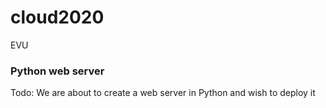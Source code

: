 # cloud2020
EVU

### Python web server

Todo: We are about to create a web server in Python and wish to deploy it